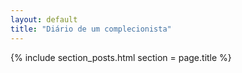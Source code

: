 ```yaml
---
layout: default
title: "Diário de um complecionista"
---
```

{% include section_posts.html section = page.title %}

